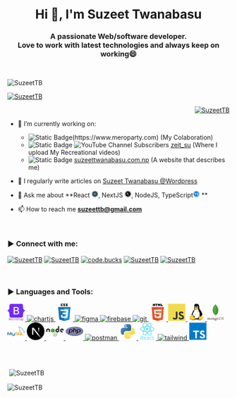<h1 align="center">Hi 👋, I'm Suzeet Twanabasu</h1>
<h3 align="center">A passionate Web/software developer. <br/>Love to work with latest technologies and always keep on working😄
</h3>

</br>
<p align="left"> <img src="https://komarev.com/ghpvc/?username=SuzeetTB&label=Profile%20views&color=0e75b6&style=flat-square" alt="SuzeetTB" /> </p>

<p align="left"> <a href=""><img src="https://github-profile-trophy.vercel.app/?username=SuzeetTB" alt="SuzeetTB" /></a> </p>

<p align="right"> <a href="https://twitter.com/zeit_su" target="blank"><img src="https://img.shields.io/twitter/follow/zeit_su?logo=twitter&style=for-the-badge" alt="SuzeetTB" /></a> </p>

- 🔭 I’m currently working on:
   <ul>
    <li><img alt="Static Badge" src="https://img.shields.io/badge/MeroParty-blue?style=plastic&logo=react&logoSize=15px&link=https%3A%2F%2Fwww.meroparty.com">(https://www.meroparty.com) (My Colaboration)</li>
    <li>
      <img alt="Static Badge" src="https://img.shields.io/badge/My%20YouTube%20Channel-red?style=flat-square&logo=youtube">
      <img alt="YouTube Channel Subscribers" src="https://img.shields.io/youtube/channel/subscribers/UC-6XhsJ324UuZPHIKZHPrHA"> 
      <a href="https://youtube.com/@zeit_su?si=b6uTTsS0qGpDTExD">zeit_su</a>
      (Where I upload My Recreational videos)
    </li>
    <li>
      <img alt="Static Badge" src="https://img.shields.io/badge/My%20Portfolio-black?style=flat-square">
      <a href="http://suzeettwanabasu.com.np" target="blank">suzeettwanabasu.com.np</a> 
      (A website that describes me)
    </li>
   </ul>

- 📝 I regularly write articles on <a href="https://suzeettwanabasu.wordpress.com" target="blank">Suzeet Twanabasu @Wordpress</a>

- 💬 Ask me about **React <img width="15px" src="https://github.com/Pedro-Murilo/icons-for-readme/blob/main/.github/react-icon.svg" alt="ReactJS Icon"/>, NextJS <img width="15px" src="https://github.com/Pedro-Murilo/icons-for-readme/blob/main/.github/nextjs-icon.svg" alt="NextJS Icon" />, NodeJS, TypeScript<img width="15px" src="https://github.com/Pedro-Murilo/icons-for-readme/blob/main/.github/typescript-icon.svg" alt="Typescript Icon" /> **

- 📫 How to reach me **suzeettb@gmail.com**
 

<!-- ### Blogs posts -->
<!-- BLOG-POST-LIST:START -->
<!-- BLOG-POST-LIST:END -->
</br>

<h3 align="left">▶ Connect with me:</h3>
<p align="left">
  <a href="https://youtube.com/@zeit_su?si=b6uTTsS0qGpDTExD" target="blank" rel="nofollow"><img align="center" src="https://github.com/rahuldkjain/github-profile-readme-generator/blob/master/src/images/icons/Social/youtube.svg" alt="SuzeetTB" height="30" width="40" /></a>
  <a href="https://www.linkedin.com/in/suzeettwanabasu" target="blank" rel="nofollow"><img align="center" src="https://github.com/rahuldkjain/github-profile-readme-generator/blob/master/src/images/icons/Social/linked-in-alt.svg" alt="SuzeetTB" height="30" width="40" /></a>
  <a href="https://www.instagram.com/zeit_su/" target="blank" rel="nofollow"><img align="center" src="https://github.com/rahuldkjain/github-profile-readme-generator/blob/master/src/images/icons/Social/instagram.svg" alt="code.bucks" height="30" width="40" /></a>
  <a href="https://twitter.com/zeit_su" target="blank" rel="nofollow"><img align="center" src="https://github.com/rahuldkjain/github-profile-readme-generator/blob/master/src/images/icons/Social/twitter.svg" alt="SuzeetTB" height="30" width="40" /></a>
  <a href="https://www.facebook.com/su2e3t" target="blank" rel="nofollow"><img align="center" src="https://github.com/rahuldkjain/github-profile-readme-generator/blob/master/src/images/icons/Social/facebook.svg" alt="SuzeetTB" height="30" width="40" /></a>
</p>
</br>
<h3 align="left">▶ Languages and Tools:</h3>
 <p align="left"> 
  <!-- <a href="https://aws.amazon.com/amplify/" target="_blank" rel="nofollow"> <img src="https://docs.amplify.aws/assets/logo-dark.svg" alt="amplify" width="40" height="40"/> </a> -->
  <!-- <a href="https://babeljs.io/" target="_blank" rel="nofollow"> <img src="https://cdn.worldvectorlogo.com/logos/babel-10.svg" alt="babel" width="40" height="40"/> </a> -->
  <a href="https://getbootstrap.com" target="_blank" rel="nofollow"> <img src="https://raw.githubusercontent.com/devicons/devicon/master/icons/bootstrap/bootstrap-plain-wordmark.svg" alt="bootstrap" width="40" height="40"/> </a> 
  <!-- <a href="https://bulma.io/" target="_blank" rel="nofollow"> <img src="https://raw.githubusercontent.com/gilbarbara/logos/804dc257b59e144eaca5bc6ffd16949752c6f789/logos/bulma.svg" alt="bulma" width="40" height="40"/> </a> -->
  <a href="https://www.chartjs.org" target="_blank" rel="nofollow"> <img src="https://www.chartjs.org/media/logo-title.svg" alt="chartjs" width="40" height="40"/> </a> 
  <a href="https://www.w3schools.com/css/" target="_blank" rel="nofollow"> <img src="https://raw.githubusercontent.com/devicons/devicon/master/icons/css3/css3-original-wordmark.svg" alt="css3" width="40" height="40"/> </a> 
  <!-- <a href="https://d3js.org/" target="_blank"> <img src="https://raw.githubusercontent.com/devicons/devicon/master/icons/d3js/d3js-original.svg" alt="d3js" width="40" height="40"/> </a>  -->
  <!--   <a href="https://www.electronjs.org" target="_blank"> <img src="https://raw.githubusercontent.com/devicons/devicon/master/icons/electron/electron-original.svg" alt="electron" width="40" height="40"/> </a>  -->
  <!--   <a href="https://expressjs.com" target="_blank" rel="nofollow"> <img src="https://raw.githubusercontent.com/devicons/devicon/master/icons/express/express-original-wordmark.svg" alt="express" width="40" height="40"/> </a>  -->
  <a href="https://www.figma.com/" target="_blank"> <img src="https://www.vectorlogo.zone/logos/figma/figma-icon.svg" alt="figma" width="40" height="40"/> </a> 
  <a href="https://firebase.google.com/" target="_blank" rel="nofollow"> <img src="https://www.vectorlogo.zone/logos/firebase/firebase-icon.svg" alt="firebase" width="40" height="40"/> </a> 
  <a href="https://git-scm.com/" rel="nofollow" target="_blank"> <img src="https://www.vectorlogo.zone/logos/git-scm/git-scm-icon.svg" alt="git" width="40" height="40"/> </a> 
  <!-- <a href="https://graphql.org" target="_blank"> <img src="https://www.vectorlogo.zone/logos/graphql/graphql-icon.svg" alt="graphql" width="40" height="40"/> </a>  -->
  <a href="https://www.w3.org/html/" target="_blank" rel="nofollow"> <img src="https://raw.githubusercontent.com/devicons/devicon/master/icons/html5/html5-original-wordmark.svg" alt="html5" width="40" height="40"/> </a> 
  <a href="https://developer.mozilla.org/en-US/docs/Web/JavaScript" rel="nofollow" target="_blank"> <img src="https://raw.githubusercontent.com/devicons/devicon/master/icons/javascript/javascript-original.svg" alt="javascript" width="40" height="40"/> </a> 
  <a href="https://www.linux.org/" target="_blank" rel="nofollow"> <img src="https://raw.githubusercontent.com/devicons/devicon/master/icons/linux/linux-original.svg" alt="linux" width="40" height="40"/> </a> 
  <!-- <a href="https://materializecss.com/" rel="nofollow" target="_blank"> <img src="https://raw.githubusercontent.com/prplx/svg-logos/5585531d45d294869c4eaab4d7cf2e9c167710a9/svg/materialize.svg" alt="materialize" width="40" height="40"/> </a> -->
  <a rel="nofollow" href="https://www.mongodb.com/" target="_blank"> <img src="https://raw.githubusercontent.com/devicons/devicon/master/icons/mongodb/mongodb-original-wordmark.svg" alt="mongodb" width="40" height="40"/> </a> 
  <a href="https://www.mysql.com/" target="_blank" rel="nofollow"> <img src="https://raw.githubusercontent.com/devicons/devicon/master/icons/mysql/mysql-original-wordmark.svg" alt="mysql" width="40" height="40"/> </a> 
  <a href="https://nextjs.org/" target="_blank" rel="nofollow"> <img src="https://github.com/devicons/devicon/raw/master/icons/nextjs/nextjs-original.svg" alt="nextjs" width="40" height="40"/> </a> 
  <a href="https://nodejs.org" target="_blank" rel="nofollow"> <img src="https://raw.githubusercontent.com/devicons/devicon/master/icons/nodejs/nodejs-original-wordmark.svg" alt="nodejs" width="40" height="40"/> </a> 
  <a href="https://www.php.net" target="_blank" rel="nofollow"> <img src="https://raw.githubusercontent.com/devicons/devicon/master/icons/php/php-original.svg" alt="php" width="40" height="40"/> </a> 
  <a href="https://postman.com" target="_blank" rel="nofollow"> <img src="https://www.vectorlogo.zone/logos/getpostman/getpostman-icon.svg" alt="postman" width="40" height="40"/> </a> 
  <a href="https://www.python.org" target="_blank" rel="nofollow"> <img src="https://raw.githubusercontent.com/devicons/devicon/master/icons/python/python-original.svg" alt="python" width="40" height="40"/> </a> 
  <a href="https://reactjs.org/" target="_blank" rel="nofollow"> <img src="https://raw.githubusercontent.com/devicons/devicon/master/icons/react/react-original-wordmark.svg" alt="react" width="40" height="40"/> </a> 
  <!-- <a href="https://redux.js.org" target="_blank" rel="nofollow"> <img src="https://raw.githubusercontent.com/devicons/devicon/master/icons/redux/redux-original.svg" alt="redux" width="40" height="40"/> </a> -->
  <!-- <a href="https://sass-lang.com" target="_blank" rel="nofollow"> <img src="https://raw.githubusercontent.com/devicons/devicon/master/icons/sass/sass-original.svg" alt="sass" width="40" height="40"/> </a> -->
  <a href="https://tailwindcss.com/" target="_blank" rel="nofollow"> <img src="https://www.vectorlogo.zone/logos/tailwindcss/tailwindcss-icon.svg" alt="tailwind" width="40" height="40"/> </a> 
  <a href="https://www.typescriptlang.org/" target="_blank" rel="nofollow"> <img src="https://raw.githubusercontent.com/devicons/devicon/master/icons/typescript/typescript-original.svg" alt="typescript" width="40" height="40"/> </a> 
  <!-- <a href="https://webpack.js.org" target="_blank" rel="nofollow"> <img src="https://raw.githubusercontent.com/devicons/devicon/d00d0969292a6569d45b06d3f350f463a0107b0d/icons/webpack/webpack-original-wordmark.svg" alt="webpack" width="40" height="40"/> </a> -->
 </p>

</br>
</br>

<p>&nbsp;<img align="center" src="https://github-readme-stats.vercel.app/api?username=SuzeetTB&show_icons=true&locale=en" alt="SuzeetTB" /></p>

<p><img align="center" src="https://github-readme-streak-stats.herokuapp.com/?user=SuzeetTB" alt="SuzeetTB" /></p>
<!-- </br> -->

<!--<h3 align="left">▶ Support:</h3>
<p><a href="https://www.buymeacoffee.com/SuzeetTB"> <img  src="https://www.buymeacoffee.com/assets/img/guidelines/download-assets-sm-1.svg" height="50" width="210" alt="SuzeetTB" ></img></a></p><br><br>
-->

<!-- ## Hi there 👋 -->
<!--
**SuzeetTB/SuzeetTB** is a ✨ _special_ ✨ repository because its `README.md` (this file) appears on your GitHub profile.

Here are some ideas to get you started:

- 🔭 I’m currently working on ...
- 🌱 I’m currently learning ...
- 👯 I’m looking to collaborate on ...
- 🤔 I’m looking for help with ...
- 💬 Ask me about ...
- 📫 How to reach me: ...
- 😄 Pronouns: ...
- ⚡ Fun fact: ...
-->
